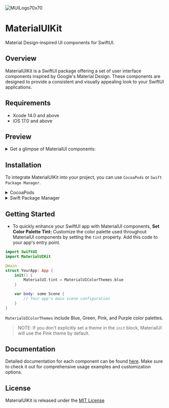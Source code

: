 ![MUILogo70x70](https://github.com/aumChauhan/MaterialUIKit/assets/83302656/cd2d537e-436b-4ca2-b5e6-0893894192e2)

# MaterialUIKit

Material Design-inspired UI components for SwiftUI.

## Overview
                                            
MaterialUIKit is a SwiftUI package offering a set of user interface components inspired by Google's Material Design. These components are designed to provide a consistent and visually appealing look to your SwiftUI applications.

## Requirements

- Xcode 14.0 and above
- iOS 17.0 and above

## Preview

<details>
  <summary> Get a glimpse of MaterialUI components: </summary>
  
### Alert
  ![Alert](https://github.com/aumChauhan/MaterialUIKit/assets/83302656/f3098833-2f6e-4758-a5a3-9da37c72aa97)

### Button
![Button](https://github.com/aumChauhan/MaterialUIKit/assets/83302656/8a1fa8ab-84ab-4058-bfa1-a8aa8d7da1b6)

### Card View
![CardView](https://github.com/aumChauhan/MaterialUIKit/assets/83302656/366b24f4-78a1-4c67-bde6-76ce3e83c2b8)

### Checkbox
![Checkbox](https://github.com/aumChauhan/MaterialUIKit/assets/83302656/2fdcfad1-7456-4e0f-94c5-00a683627539)

### Date Picker
![DatePicker](https://github.com/aumChauhan/MaterialUIKit/assets/83302656/ce23247f-4fa4-4c75-9841-8c062902adbc)

### Floating Button
![FAB](https://github.com/aumChauhan/MaterialUIKit/assets/83302656/fca45946-4c95-4d65-b834-054763e456ba)

### Icon Button
![IconButton](https://github.com/aumChauhan/MaterialUIKit/assets/83302656/001f5052-38e6-46c0-aa06-f187b690730c)

### List
![List](https://github.com/aumChauhan/MaterialUIKit/assets/83302656/00589eb0-14bf-445a-a525-20a02dbf4065)

### Navigation View
![NavigationView](https://github.com/aumChauhan/MaterialUIKit/assets/83302656/f94f73cb-0a8d-4f49-b122-3c8ce46b9614)

### Progress View
![ProgressView](https://github.com/aumChauhan/MaterialUIKit/assets/83302656/6ab95c67-6b4a-4618-a2d7-c421df4e4e79)

### SearchBar
![SearchBar](https://github.com/aumChauhan/MaterialUIKit/assets/83302656/40b05fa6-24a5-41fe-9e2b-d89b4fb14611)

### Segmented Control
![SegmentedControl](https://github.com/aumChauhan/MaterialUIKit/assets/83302656/4e048a08-c759-4b59-8d18-bbd6568e1bcd)

### Snackbar
![SnackBar](https://github.com/aumChauhan/MaterialUIKit/assets/83302656/aa5bd193-4463-48f4-8d30-7415fa13630f)

### Switch
![Switch](https://github.com/aumChauhan/MaterialUIKit/assets/83302656/fe3c6276-1c2b-4acd-a5df-1145dc999d45)

### TabView
![TabVIew](https://github.com/aumChauhan/MaterialUIKit/assets/83302656/f38be0ad-8195-466b-a889-470813b2db5c)

### TimePicker
![TimePicker](https://github.com/aumChauhan/MaterialUIKit/assets/83302656/bca2c916-e30f-40b6-969e-6703b865b37d)

### Text & Secure Field
![TextField](https://github.com/aumChauhan/MaterialUIKit/assets/83302656/093b5ed5-1d39-4ba4-966d-ef68fc5f0939)

</details>

## Installation

To integrate MaterialUIKit into your project, you can use `CocoaPods` or `Swift Package Manager`.
                                            
<details>
<summary> CocoaPods </summary>
                                            
Add the following line to your Podfile:

```ruby
pod 'MaterialUIKit'
```

Then run `pod install` to install the framework.
                                            
</details>

<details>
<summary> Swift Package Manager </summary>

In Xcode, go to File -> Swift Packages -> Add Package Dependency and enter the repository URL:

```other
https://github.com/aumChauhan/MaterialUIKit.git
```
                                            
</details>

## Getting Started

- To quickly enhance your SwiftUI app with MaterialUI components, **Set Color Palette Tint:** Customize the color palette used throughout MaterialUI components by setting the `tint` property. Add this code to your app's entry point.

```swift
import SwiftUI
import MaterialUIKit

@main
struct YourApp: App {
    init() {
        MaterialUI.tint = MaterialUIColorThemes.blue
    }

    var body: some Scene {
        // Your app's main scene configuration
    }
}
```
`MaterialUIColorThemes` include Blue, Green, Pink, and Purple color palettes.

> NOTE: If you don't explicitly set a theme in the `init` block, MaterialUI will use the Pink theme by default.

## Documentation

Detailed documentation for each component can be found [here](https://github.com/aumChauhan/MaterialUIKit/blob/main/DOCUMENTATION.md). Make sure to check it out for comprehensive usage examples and customization options.

## License

MaterialUIKit is released under the [MIT License](LICENSE)

